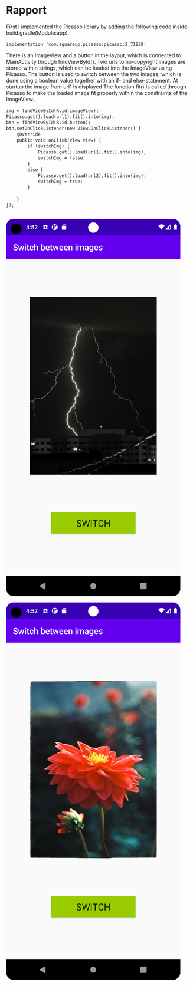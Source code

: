 
# Rapport

First I implemented the Picasso library by adding the following code inside build.gradle(Module:app).

```
implementation 'com.squareup.picasso:picasso:2.71828'
```

There is an ImageView and a button in the layout, which is connected to MainActivity through
findViewById(). Two urls to no-copyright images are stored within strings, which can be loaded
into the ImageView using Picasso. The button is used to switch between the two images, which is done
using a boolean value together with an if- and else-statement. At startup the image from url1 is displayed
The function fit() is called through Picasso to make the loaded image fit properly within the constraints of the ImageView.


```
img = findViewById(R.id.imageView);
Picasso.get().load(url1).fit().into(img);
btn = findViewById(R.id.button);
btn.setOnClickListener(new View.OnClickListener() {
    @Override
    public void onClick(View view) {
        if (switchImg) {
            Picasso.get().load(url1).fit().into(img);
            switchImg = false;
        }
        else {
            Picasso.get().load(url2).fit().into(img);
            switchImg = true;
        }

    }
});
        

```

![](screenshot1.png)

![](screenshot2.png)
